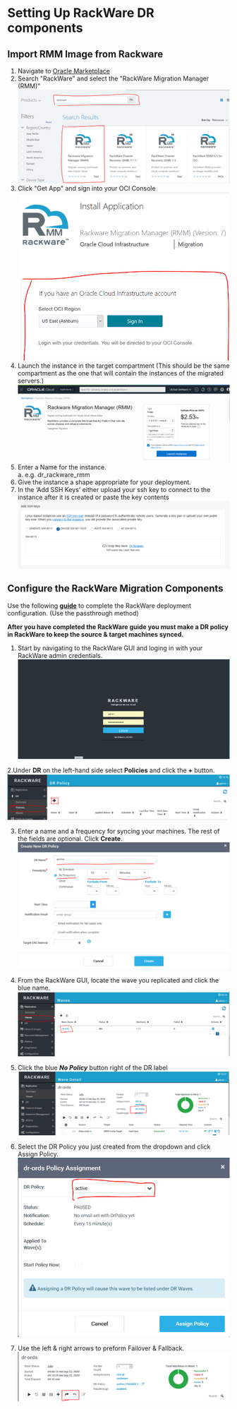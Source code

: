 # Setting Up RackWare DR components
## Import RMM Image from Rackware
1.	Navigate to <a href="https://cloudmarketplace.oracle.com/marketplace/en_US/homePage.jspx" target="_blank">Oracle Marketplace</a>
2.	Search "RackWare" and select the "RackWare Migration Manager (RMM)"
![](./rackware-setup/images/rmm-market.PNG)
3.	Click "Get App" and sign into your OCI Console
![](./rackware-setup/images/oci-sign.PNG)
4.	Launch the instance in the target compartment (This should be the same compartment as the one that will contain the instances of the migrated servers.)
![](./rackware-setup/images/launch.png)
5.	Enter a Name for the instance.\
    a.	e.g. dr_rackware_rmm
6.	Give the instance a shape appropriate for your deployment.
7.   In the ‘Add SSH Keys’ either upload your ssh key to connect to the instance after it is created or paste the key contents
    ![](./rackware-setup/images/add-ssh-keys.png)

## Configure the RackWare Migration Components
Use the following **[guide](https://www.rackwareinc.com/rackware-rmm-oracle-marketplace-dr-march-2020)** to complete the RackWare deployment configuration. (Use the passthrough method)

**After you have completed the RackWare guide you must make a DR policy in RackWare to keep the source & target machines synced.**
1. Start by navigating to the RackWare GUI and loging in with your RackWare admin credentials.
![](./rackware-setup/images/gui.PNG)  

2.Under **DR** on the left-hand side select **Policies** and click the **+** button.
![](./rackware-setup/images/dr-pol.PNG)

3. Enter a name and a frequency for syncing your machines. The rest of the fields are optional. Click **Create**.
![](./rackware-setup/images/active.PNG)

4. From the RackWare GUI, locate the wave you replicated and click the blue name.
![](./rackware-setup/images/rack-wave.PNG)

5. Click the blue ***No Policy*** button right of the DR label
![](./rackware-setup/images/no-pol.PNG)

6. Select the DR Policy you just created from the dropdown and click Assign Policy.
![](./rackware-setup/images/assign.PNG)

7. Use the left & right arrows to preform Failover & Fallback.
![](./rackware-setup/images/failfall.PNG)  
